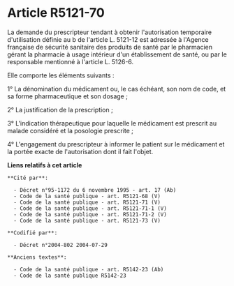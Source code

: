 # Article R5121-70

La demande du prescripteur tendant à obtenir l'autorisation temporaire d'utilisation définie au b de l'article L. 5121-12 est
adressée à l'Agence française de sécurité sanitaire des produits de santé par le pharmacien gérant la pharmacie à usage
intérieur d'un établissement de santé, ou par le responsable mentionné à l'article L. 5126-6.

Elle comporte les éléments suivants :

1° La dénomination du médicament ou, le cas échéant, son nom de code, et sa forme pharmaceutique et son dosage ;

2° La justification de la prescription ;

3° L'indication thérapeutique pour laquelle le médicament est prescrit au malade considéré et la posologie prescrite ;

4° L'engagement du prescripteur à informer le patient sur le médicament et la portée exacte de l'autorisation dont il fait
l'objet.

**Liens relatifs à cet article**

	**Cité par**:

	  - Décret n°95-1172 du 6 novembre 1995 - art. 17 (Ab)
	  - Code de la santé publique - art. R5121-68 (V)
	  - Code de la santé publique - art. R5121-71 (V)
	  - Code de la santé publique - art. R5121-71-1 (V)
	  - Code de la santé publique - art. R5121-71-2 (V)
	  - Code de la santé publique - art. R5121-73 (V)

	**Codifié par**:

	  - Décret n°2004-802 2004-07-29

	**Anciens textes**:

	  - Code de la santé publique - art. R5142-23 (Ab)
	  - Code de la santé publique R5142-23
